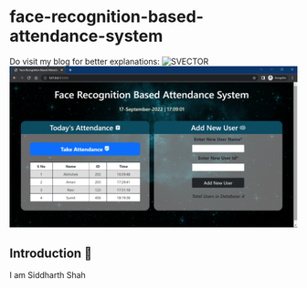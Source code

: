 # face-recognition-based-attendance-system  

Do visit my blog for better explanations:
![SVECTOR](https://www.svector.co.in/)
![Face Recognition Based Attendance System](ss.png)
## Introduction 👋
I am Siddharth Shah
